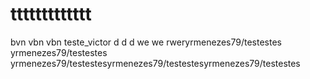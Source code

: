 # ttttttttttttt
bvn
vbn
vbn
teste_victor
d
d
d
we
we
rweryrmenezes79/testestes
yrmenezes79/testestes
yrmenezes79/testestesyrmenezes79/testestesyrmenezes79/testestes

